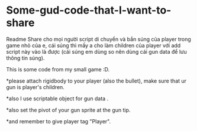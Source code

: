 # Some-gud-code-that-I-want-to-share
Readme
Share cho mọi người script di chuyển và bắn súng của player trong game nhỏ của e, cái súng thì mấy a cho làm children của player với add script này vào là được
(cái súng em dùng so nên dùng cái gun data để lưu thông tin súng).

This is some code from my small game :D.

*please attach rigidbody to your player (also the bullet), make sure that ur gun is player's children.

*also I use scriptable object for gun data .

*also set the pivot of your gun sprite at the gun tip.

*and remember to give player tag "Player".
